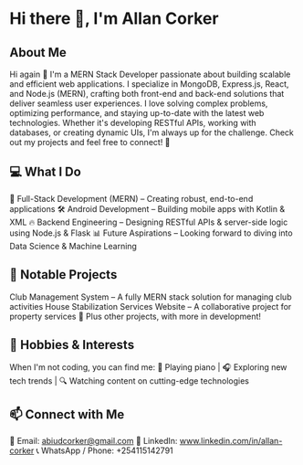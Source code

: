 # Hi there 👋, I'm Allan Corker 

## About Me 

Hi again 👋 I'm a MERN Stack Developer passionate about building scalable and efficient web applications. I specialize in MongoDB, Express.js, React, and Node.js (MERN), crafting both front-end and back-end solutions that deliver seamless user experiences. I love solving complex problems, optimizing performance, and staying up-to-date with the latest web technologies. Whether it's developing RESTful APIs, working with databases, or creating dynamic UIs, I'm always up for the challenge. Check out my projects and feel free to connect! 🚀

## 💻 What I Do
🚀 Full-Stack Development (MERN) – Creating robust, end-to-end applications
🛠️ Android Development – Building mobile apps with Kotlin & XML
🔥 Backend Engineering – Designing RESTful APIs & server-side logic using Node.js & Flask
📊 Future Aspirations – Looking forward to diving into Data Science & Machine Learning

## 🌟 Notable Projects
Club Management System – A fully MERN stack solution for managing club activities
House Stabilization Services Website – A collaborative project for property services
🚧 Plus other projects, with more in development!

## 🎵 Hobbies & Interests
When I'm not coding, you can find me:
🎹 Playing piano | 🎧 Exploring new tech trends | 🔍 Watching content on cutting-edge technologies

## 📫 Connect with Me
📧 Email: abiudcorker@gmail.com
🔗 LinkedIn: www.linkedin.com/in/allan-corker
📞 WhatsApp / Phone: +254115142791

